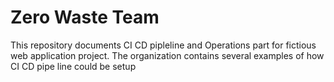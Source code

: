 # Zero Waste Team
This repository documents CI CD pipleline and Operations part for fictious web application project. The organization contains several examples of how CI CD pipe line could be setup
